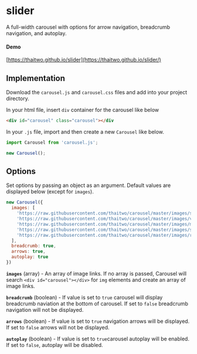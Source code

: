 # slider
A full-width carousel with options for arrow navigation, breadcrumb navigation, and autoplay.

#### Demo

[https://thaitwo.github.io/slider](https://thaitwo.github.io/slider/)

## Implementation

Download the `carousel.js` and `carousel.css` files and add into your project directory.

In your html file, insert `div` container for the carousel like below

```html
<div id="carousel" class="carousel"></div
```

In your `.js` file, import and then create a new `Carousel` like below.

```js
import Carousel from 'carousel.js';

new Carousel();
```


## Options
Set options by passing an object as an argument. Default values are displayed below (except for `images`).

```js
new Carousel({
  images: [
    'https://raw.githubusercontent.com/thaitwo/carousel/master/images/snow.jpg',
    'https://raw.githubusercontent.com/thaitwo/carousel/master/images/valley.jpg',
    'https://raw.githubusercontent.com/thaitwo/carousel/master/images/mountains.jpg',
    'https://raw.githubusercontent.com/thaitwo/carousel/master/images/sunset.jpg',
    'https://raw.githubusercontent.com/thaitwo/carousel/master/images/river.jpg'
  ],
  breadcrumb: true,
  arrows: true,
  autoplay: true
})
```

**`images`** (array) - An array of image links. If no array is passed, Carousel will search `<div id="carousel"></div>` for `img` elements and create an array of image links.

**`breadcrumb`** (boolean) - If value is set to `true` carousel will display breadcrumb naviation at the bottom of carousel. If set to `false` breadcrumb navigation will not be displayed.

**`arrows`** (boolean) - If value is set to `true` navigation arrows will be displayed. If set to `false` arrows will not be displayed.

**`autoplay`** (boolean) - If value is set to `true`carousel autoplay will be enabled. If set to `false`, autoplay will be disabled.
